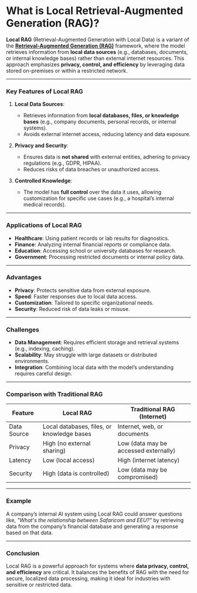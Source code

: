 # What is Local Retrieval-Augmented Generation (RAG)?

**Local RAG** (Retrieval-Augmented Generation with Local Data) is a variant of the [**Retrieval-Augmented Generation (RAG)**](./RAG.md) framework, where the model retrieves information from
**local data sources** (e.g., databases, documents, or internal knowledge bases) rather than external internet resources. This approach emphasizes **privacy, control, and efficiency**
by leveraging data stored on-premises or within a restricted network.

---

### **Key Features of Local RAG**
1. **Local Data Sources**:
   - Retrieves information from **local databases, files, or knowledge bases** (e.g., company documents, personal records, or internal systems).
   - Avoids external internet access, reducing latency and data exposure.

2. **Privacy and Security**:
   - Ensures data is **not shared** with external entities, adhering to privacy regulations (e.g., GDPR, HIPAA).
   - Reduces risks of data breaches or unauthorized access.

3. **Controlled Knowledge**:
   - The model has **full control** over the data it uses, allowing customization for specific use cases (e.g., a hospital’s internal medical records).

---

### **Applications of Local RAG**
- **Healthcare**: Using patient records or lab results for diagnostics.
- **Finance**: Analyzing internal financial reports or compliance data.
- **Education**: Accessing school or university databases for research.
- **Government**: Processing restricted documents or internal policy data.

---

### **Advantages**
- **Privacy**: Protects sensitive data from external exposure.
- **Speed**: Faster responses due to local data access.
- **Customization**: Tailored to specific organizational needs.
- **Security**: Reduced risk of data leaks or misuse.

---

### **Challenges**
- **Data Management**: Requires efficient storage and retrieval systems (e.g., indexing, caching).
- **Scalability**: May struggle with large datasets or distributed environments.
- **Integration**: Combining local data with the model’s understanding requires careful design.

---

### **Comparison with Traditional RAG**
| Feature          | Local RAG                          | Traditional RAG (Internet)           |
|------------------|-------------------------------------|--------------------------------------|
| Data Source      | Local databases, files, or knowledge bases | Internet, web, or documents         |
| Privacy          | High (no external sharing)           | Low (data may be accessed externally) |
| Latency           | Low (local access)                   | High (internet latency)               |
| Security         | High (data is controlled)           | Low (data may be compromised)         |

---

### **Example**
A company’s internal AI system using Local RAG could answer questions like, *"What's the relationship between Safaricom and EEU?"* by retrieving data from the company’s financial database and
generating a response based on that data.

---

### **Conclusion**
Local RAG is a powerful approach for systems where **data privacy, control, and efficiency** are critical. It balances the benefits of RAG with the need for secure, localized data
processing, making it ideal for industries with sensitive or restricted data.